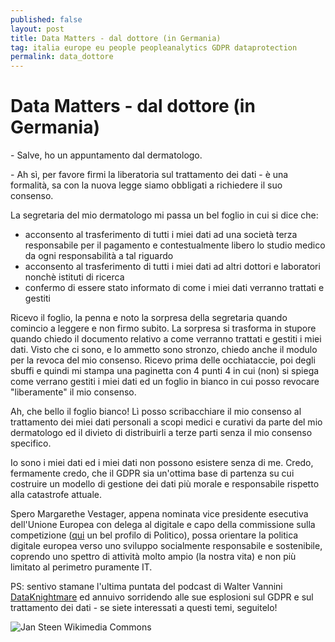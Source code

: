 ```yaml
---
published: false
layout: post
title: Data Matters - dal dottore (in Germania)
tag: italia europe eu people peopleanalytics GDPR dataprotection
permalink: data_dottore
---
```



# Data Matters - dal dottore (in Germania)

\- Salve, ho un appuntamento dal dermatologo.

\- Ah sì, per favore firmi la liberatoria sul trattamento dei dati - è una formalità, sa con la nuova legge siamo obbligati a richiedere il suo consenso.

La segretaria del mio dermatologo mi passa un bel foglio in cui si dice che: 
* acconsento al trasferimento di tutti i miei dati ad una società terza responsabile per il pagamento e contestualmente libero lo studio medico da ogni responsabilità a tal riguardo
* acconsento al trasferimento di tutti i miei dati ad altri dottori e laboratori nonchè istituti di ricerca
* confermo di essere stato informato di come i miei dati verranno trattati e gestiti

Ricevo il foglio, la penna e noto la sorpresa della segretaria quando comincio a leggere e non firmo subito.
La sorpresa si trasforma in stupore quando chiedo il documento relativo a come verranno trattati e gestiti i miei dati. Visto che ci sono, e lo ammetto sono stronzo, chiedo anche il modulo per la revoca del mio consenso.
Ricevo prima delle occhiataccie, poi degli sbuffi e quindi mi stampa una paginetta con 4 punti 4 in cui (non) si spiega come verrano gestiti i miei dati ed un foglio in bianco in cui posso revocare "liberamente" il mio consenso.

Ah, che bello il foglio bianco! Lì posso scribacchiare il mio consenso al trattamento dei miei dati personali a scopi medici e curativi da parte del mio dermatologo ed il divieto di distribuirli a terze parti senza il mio consenso specifico.

Io sono i miei dati ed i miei dati non possono esistere senza di me.
Credo, fermamente credo, che il GDPR sia un'ottima base di partenza su cui costruire un modello di gestione dei dati più morale e responsabile rispetto alla catastrofe attuale.

Spero Margarethe Vestager, appena nominata vice presidente esecutiva dell'Unione Europea con delega al digitale e capo della commissione sulla competizione ([qui](https://www.politico.eu/article/european-commission-vice-president-digital-margrethe-vestager-competition/) un bel profilo di Politico), possa orientare la politica digitale europea verso uno sviluppo socialmente responsabile e sostenibile, coprendo uno spettro di attività molto ampio (la nostra vita) e non più limitato al perimetro puramente IT.

PS: sentivo stamane l'ultima puntata del podcast di Walter Vannini [DataKnightmare](https://www.spreaker.com/show/dataknightmare) ed annuivo sorridendo alle sue esplosioni sul GDPR e sul trattamento dei dati - se siete interessati a questi temi, seguitelo!

![Jan Steen Wikimedia Commons]({{site.baseurl}}/images/Jan_steen,_la_visita_del_dottore,_1660-62_ca._02[1].jpg)
